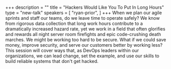 +++
description = ""
title = "Hackers Would Like You To Put In Long Hours"
type = "new-talk"
speakers = [
        "ryan-prior",
]
+++
When we plan our agile sprints and staff our teams, do we leave time to operate safely? We know from rigorous data collection that long work hours contribute to a dramatically increased hazard rate, yet we work in a field that often glorifies and rewards all night server room firefights and epic code-crushing death marches. We might be working too hard to be secure. What if we could save money, improve security, and serve our customers better by working less? This session will cover ways that, as DevOps leaders within our organizations, we can lead change, set the example, and use our skills to build reliable systems that don't get hacked.